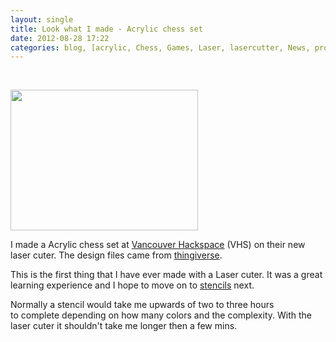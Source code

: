 ```yaml
---
layout: single
title: Look what I made - Acrylic chess set
date: 2012-08-28 17:22
categories: blog, [acrylic, Chess, Games, Laser, lasercutter, News, projects, VHS]
---
```

&nbsp;

<img class="alignright size-medium wp-image-2813" title="IMG_4789" src="/public/uploads/2012/08/IMG_4789-300x225.jpg" alt="" width="300" height="225" />

I made a Acrylic chess set at <a href="http://vancouver.hackspace.ca/wp/">Vancouver Hackspace</a> (VHS) on their new laser cuter. The design files came from <a href="http://www.thingiverse.com/thing:6593">thingiverse</a>.

This is the first thing that I have ever made with a Laser cuter. It was a great learning experience and I hope to move on to <a href="/two-layer-stencils/">stencils</a> next.

Normally a stencil would take me upwards of two to three hours to complete depending on how many colors and the complexity. With the laser cuter it shouldn't take me longer then a few mins.

&nbsp;

